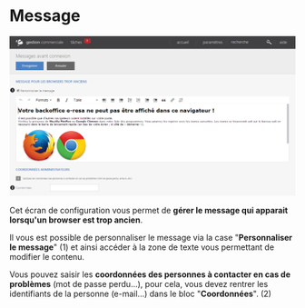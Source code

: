 # Message


![index-message](images/index-message.png)


<p>Cet &eacute;cran de configuration vous permet de <strong>g&eacute;rer le message qui apparait lorsqu'un browser est trop ancien</strong>.</p>
<p>Il vous est possible de personnaliser le message via la case "<strong>Personnaliser le message</strong>" (1) et ainsi acc&eacute;der &agrave; la zone de texte vous permettant de modifier le contenu.</p>
<p>Vous pouvez saisir les <strong>coordonn&eacute;es des personnes &agrave; contacter en cas de probl&egrave;mes</strong> (mot de passe perdu...), pour cela, vous devez rentrer les identifiants de la personne (e-mail...) dans le bloc "<strong>Coordonn&eacute;es</strong>". (2)</p>

